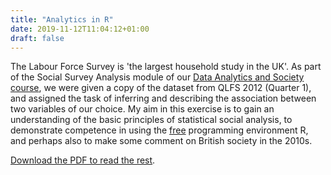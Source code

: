 ```yaml
---
title: "Analytics in R"
date: 2019-11-12T11:04:12+01:00
draft: false
---
```

The Labour Force Survey is 'the largest household study in the UK'. As part of the Social Survey Analysis module of our [Data Analytics and Society course](https://datacdt.org/overview/), we were given a copy of the dataset from QLFS 2012 (Quarter 1), and assigned the task of inferring and describing the association between two variables of our choice. My aim in this exercise is to gain an understanding of the basic principles of statistical social analysis, to demonstrate competence in using the [free](https://www.gnu.org/philosophy/free-sw.html) programming environment R, and perhaps also to make some comment on British society in the 2010s.

[Download the PDF to read the rest](https://github.com/peterprescott/msc/raw/master/envs450_social_survey_analysis/1/ENVS450__Assignment1_201442927.pdf).
